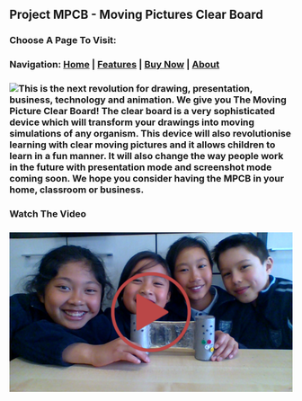 ## Project MPCB - Moving Pictures Clear Board
### Choose A Page To Visit:
### Navigation: [Home](https://www.project-mpcb.gq) | [Features](https://www.project-mpcb.gq/Features) | [Buy Now](https://www.project-mpcb.gq/Buy) | [About](https://www.project-mpcb.gq/About)
### ![This is the next revolution for drawing, presentation, business, technology and animation. We give you The Moving Picture Clear Board! The clear board is a very sophisticated device which will transform your drawings into moving simulations of any organism. This device will also revolutionise learning with clear moving pictures and it allows children to learn in a fun manner. It will also change the way people work in the future with presentation mode and screenshot mode coming soon. We hope you consider having the MPCB in your home, classroom or business.](https://raw.githubusercontent.com/Richienb/MPCB-Project/master/images/Description.png)
### Watch The Video
### [![Click To Watch The Video](https://raw.githubusercontent.com/Richienb/MPCB-Project/master/images/video-thumbnail.png)](https://drive.google.com/file/d/13iHLoLd9QNl2CsEEZ6NzYwABj37DLzJ7/view?usp=sharing)
